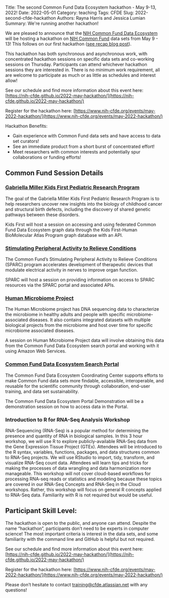 Title: The second Common Fund Data Ecosystem hackathon - May 9-13, 2022!
Date: 2022-05-01
Category: teaching
Tags: CFDE
Slug: 2022-second-cfde-hackathon
Authors: Rayna Harris and Jessica Lumian
Summary: We're running another hackathon!

We are pleased to announce that the [NIH Common Fund Data Ecosystem](http://nih-cfde.org/) will be hosting a hackathon on [NIH Common Fund](https://commonfund.nih.gov/) data sets from May 9 - 13! This follows on our first hackathon ([see recap blog post](http://ivory.idyll.org/blog/2022-feb-hackathon.html)).

This hackathon has both synchronous and asynchronous work, with concentrated hackathon sessions on specific data sets and co-working sessions on Thursday. Participants can attend whichever hackathon sessions they are interested in. There is no minimum work requirement, all are welcome to participate as much or as little as schedules and interest allow!

See our schedule and find more information about this event here: [https://nih-cfde.github.io/2022-may-hackathon/](https://nih-cfde.github.io/2022-may-hackathon/)

Register for the hackathon here: [https://www.nih-cfde.org/events/may-2022-hackathon/](https://www.nih-cfde.org/events/may-2022-hackathon/)

Hackathon Benefits:

- Gain experience with Common Fund data sets and have access to data set curators!
- See an immediate product from a short burst of concentrated effort!
- Meet researchers with common interests and potentially spur collaborations or funding efforts!

## Common Fund Session Details

### [Gabriella Miller Kids First Pediatric Research Program](https://kidsfirstdrc.org/)

The goal of the Gabriella Miller Kids First Pediatric Research Program is to help researchers uncover new insights into the biology of childhood cancer and structural birth defects, including the discovery of shared genetic pathways between these disorders.

Kids First will host a session on accessing and using federated Common Fund Data Ecosystem graph data through the Kids First-Human BioMolecular Atlas Program graph database with an API.

### [Stimulating Peripheral Activity to Relieve Conditions](https://sparc.science/)

The Common Fund’s Stimulating Peripheral Activity to Relieve Conditions (SPARC) program accelerates development of therapeutic devices that modulate electrical activity in nerves to improve organ function.

SPARC will host a session on providing information on access to SPARC resources via the SPARC portal and associated APIs.

### [Human Microbiome Project](https://portal.hmpdacc.org/)

The Human Microbiome project has DNA sequencing data to characterize the microbiome in healthy adults and people with specific microbiome-associated diseases. It also contains integrated datasets with multiple biological projects from the microbiome and host over time for specific microbiome associated diseases.

A session on Human Microbiome Project data will involve obtaining this data from the Common Fund Data Ecosystem search portal and working with it using Amazon Web Services.

### [Common Fund Data Ecosystem Search Portal](https://app.nih-cfde.org/)

The Common Fund Data Ecosystem Coordinating Center supports efforts to make Common Fund data sets more findable, accessible, interoperable, and reusable for the scientific community through collaboration, end-user training, and data set sustainability. 

The Common Fund Data Ecosystem Portal Demonstration will be a demonstration session on how to access data in the Portal.

### Introduction to R for RNA-Seq Analysis Workshop

RNA-Sequencing (RNA-Seq) is a popular method for determining the presence and quantity of RNA in biological samples. In this 3 hour workshop, we will use R to explore publicly-available RNA-Seq data from the Gene Expression Tissue Project (GTEx). Attendees will be introduced to the R syntax, variables, functions, packages, and data structures common to RNA-Seq projects. We will use RStudio to import, tidy, transform, and visualize RNA-Seq count data. Attendees will learn tips and tricks for making the processes of data wrangling and data harmonization more manageable. This workshop will not cover cloud-based workflows for processing RNA-seq reads or statistics and modeling because these topics are covered in our RNA-Seq Concepts and RNA-Seq in the Cloud workshops. Rather, this workshop will focus on general R concepts applied to RNA-Seq data. Familiarity with R is not required but would be useful.


## Participant Skill Level:

The hackathon is open to the public, and anyone can attend. Despite the name “hackathon”, participants don’t need to be experts in computer science! The most important criteria is interest in the data sets, and some familiarity with the command line and GitHub is helpful but not required.


See our schedule and find more information about this event here: [https://nih-cfde.github.io/2022-may-hackathon/](https://nih-cfde.github.io/2022-may-hackathon/)

Register for the hackathon here: [https://www.nih-cfde.org/events/may-2022-hackathon/](https://www.nih-cfde.org/events/may-2022-hackathon/)

Please don’t hesitate to contact [training@cfde.atlassian.net](mailto:training@cfde.atlassian.net) with any questions!
